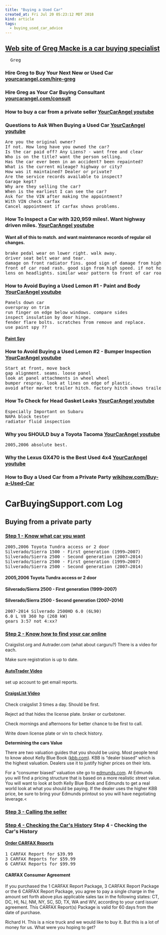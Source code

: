 ```yaml
---
title: "Buying a Used Car"
created_at: Fri Jul 20 05:23:12 MDT 2018
kind: article
tags:
  - buying_used_car_advice
---
```


<h2>
  <a href="https://carbuyingsupport.com/guide/" target="_blank">Web site of Greg Macke is a car buying specialist</a>
</h2>

<pre>
  Greg <info@carbuyingsupport.com>
</pre>

<h3>
  Hire Greg to Buy Your Next New or Used Car
  <a href="http://yourcarangel.com/hire-greg-to-buy/" target="_blank">yourcarangel.com/hire-greg</a>
</h3>

<h3>
  Hire Greg as Your Car Buying Consultant
  <a href="http://yourcarangel.com/consult-with-greg/" target="_blank">yourcarangel.com/consult</a>
</h3>

<h3>
  How to buy a car from a private seller
  <a href="https://www.youtube.com/watch?v=Z5gsdNAOtZY" target="_blank">YourCarAngel youtube</a>
</h3>

<h3>
  Questions to Ask When Buying a Used Car
  <a href="https://www.youtube.com/watch?v=EUjmyyK9U_8" target="_blank">YourCarAngel youtube</a>
</h3>

<pre>
Are you the original owner?
If not. How long have you owned the car?
Is the car paid off? Any Liens? - want free and clear
Who is on the title? want the person selling.
Has the car ever been in an accident? been repainted?
What is the current mileage? highway or city?
How was it maintained? Dealer or private?
Are the service records available to inspect?
Garage kept?
Why are they selling the car?
When is the earliest I can see the car?
Ask for the VIN after making the appointment?
With VIN check carfax
Cancel appointment if carfax shows problems.
</pre>

<h3>
  How To Inspect a Car with 320,959 miles!. Want highway driven miles.
  <a href="https://www.youtube.com/watch?v=yK7MXNaNGho" target="_blank">YourCarAngel youtube</a>
</h3>

<h4>Want all of this to match. and want maintenance records of regular oil changes.</h4>

<pre>
brake pedal wear on lower right. walk away.
driver seat belt wear and tear. 
damage on front radiator fins. good sign of damage from high speed.
front of car road rash. good sign from high speed. if not hood was likely painted.
lens on headlights. similar wear pattern to front of car road rash.
</pre>

<h3>
  How to Avoid Buying a Used Lemon #1 - Paint and Body
  <a href="https://www.youtube.com/watch?v=3nDEULErNWE" target="_blank">YourCarAngel youtube</a>
</h3>

<pre>
Panels down car
overspray on trim
run finger on edge below windows. compare sides
inspect insulation by door hinge.
fender flare bolts. scratches from remove and replace.
use paint spy ??
</pre>

<h4>
  <a href="http://paintspy.com/" target="_blank">Paint Spy</a>
</h4>

<h3>
  How to Avoid Buying a Used Lemon #2 - Bumper Inspection
  <a href="https://www.youtube.com/watch?v=739IDmDSN6Q" target="_blank">YourCarAngel youtube</a>
</h3>

<pre>
Start at front, move back
gap alignment. seams. loose panel
look at panel attachments in wheel wheel
bumper respray. look at lines on edge of plastic.
avoid after market trailer hitch. factory hitch shows trailer package at factory.
</pre>

<h3>
  How To Check for Head Gasket Leaks
  <a href="https://www.youtube.com/watch?v=_eaI78NMgBY" target="_blank">YourCarAngel youtube</a>
</h3>

<pre>
Especially Important on Subaru
NAPA block tester
radiator fluid inspection
</pre>

<h3>
  Why you SHOULD buy a Toyota Tacoma
  <a href="https://www.youtube.com/watch?v=axrc_RYx8jQ" target="_blank">YourCarAngel youtube</a>
</h3>

<pre>
2005,2006 absolute best.
</pre>

<h3>
  Why the Lexus GX470 is the Best Used 4x4
  <a href="https://www.youtube.com/watch?v=7_7STBtFEWk" target="_blank">YourCarAngel youtube</a>
</h3>

<h3>
  How to Buy a Used Car from a Private Party
  <a href="https://www.wikihow.com/Buy-a-Used-Car-from-a-Private-Party" target="_blank">wikihow.com/Buy-a-Used-Car</a>
</h3>

<h1>CarBuyingSupport.com Log</h1>

<h2>Buying from a private party</h2>

<h3>
  <a href="https://carbuyingsupport.com/10-easy-steps/private-party-1/" target="_blank">Step 1 - Know what car you want</a>
</h3>

<pre>
2005,2006 Toyota Tundra access or 2 door
Silverado/Sierra 1500 - First generation (1999–2007)
Silverado/Sierra 2500 - Second generation (2007–2014)
Silverado/Sierra 2500 - First generation (1999–2007)
Silverado/Sierra 2500 - Second generation (2007–2014)
</pre>

<h4>2005,2006 Toyota Tundra access or 2 door</h4>

<h4>Silverado/Sierra 2500 - First generation (1999–2007)</h4>

<h4>Silverado/Sierra 2500 - Second generation (2007–2014)</h4>

<pre>
2007-2014 Silverado 2500HD 6.0 (6L90)
6.0 L V8 360 hp (268 kW)
gears 3:57 not 4:xx?
</pre>

<h3>
  <a href="https://carbuyingsupport.com/10-easy-steps/private-party-2/" target="_blank">Step 2 - Know how to find your car online</a>
</h3>

Craigslist.org and Autrader.com (what about carguru?)
There is a video for each.

Make sure registration is up to date.

<h4>
<a href="https://carbuyingsupport.com/video-library/how-to-search-for-cars-on-autotrader/" target="_blank">AutoTrader Video</a>
</h4>

set up account to get email reports.

<h4>
<a href="https://carbuyingsupport.com/video-library/how-to-search-for-cars-on-craigslist/" target="_blank">CraigsList Video</a>
</h4>

Check craigslist 3 times a day. Should be first.


Reject ad that hides the license plate. broker or curbstoner.

Check mornings and afternoons for better chance to be first to call.

Write down license plate or vin to check history.


<b>Determining the cars Value</b>

There are two valuation guides that you should be using. Most people tend to know about Kelly Blue Book
(<a target="_blank" href="http://www.kbb.com/">kbb.com</a>).
KBB is “dealer biased” which is the highest valuation. Dealers use it to justify higher prices on their lots.

For a “consumer biased” valuation site go to 
<a target="_blank" href="http://www.edmunds.com/">edmunds.com</a>.
At Edmunds you will find a pricing structure that is based on a more
realistic street value. You will want to look at both Kelly Blue Book
and Edmunds to get a real world look at what you should be paying.
If the dealer uses the higher KBB price, be sure to bring your Edmunds
printout so you will have negotiating leverage.<

<h3>
  <a href="https://carbuyingsupport.com/10-easy-steps/private-party-3/" target="_blank">Step 3 - Calling the seller</a>
</h3>

<h3>
  <a href="https://carbuyingsupport.com/10-easy-steps/private-party-4/" target="_blank">Step 4 - Checking the Car's History</a>
  Step 4 - Checking the Car's History
</h3>

<h4>
  <a href="https://secure.carfax.com/creditCard.cfx?partner=CAR&partnerSiteLocation=4" target="_blank">Order CARFAX Reports</a>
</h4>

<pre>
1 CARFAX Report for $39.99
3 CARFAX Reports for $59.99
6 CARFAX Reports for $99.99 
</pre>

<h4>CARFAX Consumer Agreement</h4>

If you purchased the 1 CARFAX Report Package, 3 CARFAX Report Package
or the 6 CARFAX Report Package, you agree to pay a single charge in the
amount set forth above plus applicable sales tax in the following states:
CT, DC, HI, NJ, NM, NY, SC, SD, TX, WA and WV, according to your card
issuer agreement. This CARFAX Report(s) Package is valid for 60 days
from the date of purchase.

Richard H. 
This is a nice truck and we would like to buy it.
But this is a lot of money for us.
What were you hoping to get?

<!--
html boilerplate fragments
<a href="" target="_blank"></a>
<a name=""></a>
<img src="" width="400px">
<ul>
  <li></li>
  <li><a href="" target="_blank"></a></li>
</ul>
<pre>
</pre>
<p style="margin-bottom: 2em;"></p>
<hr style="border: 0; height: 3px; background: #333; background-image: linear-gradient(to right, #ccc, #333, #ccc);">
<pre><code>
</code></pre>
<math xmlns='http://www.w3.org/1998/Math/MathML' display='block'>
</math>
-->
